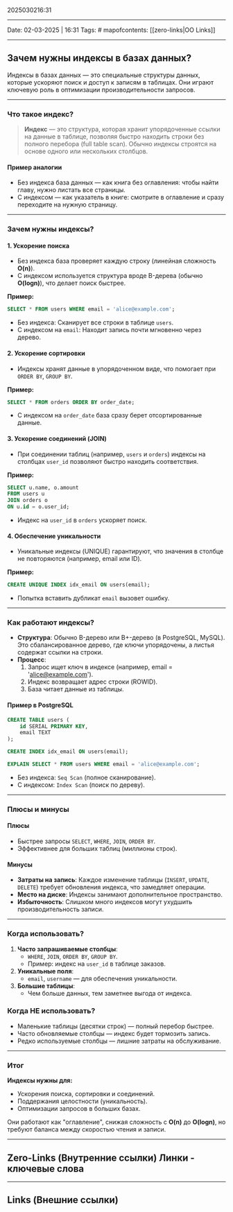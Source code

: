 2025030216:31
___
Date: 02-03-2025 | 16:31
Tags: #
mapofcontents: [[zero-links|OO Links]]
___
## Зачем нужны индексы в базах данных?

Индексы в базах данных — это специальные структуры данных, которые ускоряют поиск и доступ к записям в таблицах. Они играют ключевую роль в оптимизации производительности запросов. 

---
### Что такое индекс?

> **Индекс** — это структура, которая хранит упорядоченные ссылки на данные в таблице, позволяя быстро находить строки без полного перебора (full table scan). Обычно индексы строятся на основе одного или нескольких столбцов.

#### Пример аналогии

- Без индекса база данных — как книга без оглавления: чтобы найти главу, нужно листать все страницы.
- С индексом — как указатель в книге: смотрите в оглавление и сразу переходите на нужную страницу.

---
### Зачем нужны индексы?

#### 1. **Ускорение поиска**

- Без индекса база проверяет каждую строку (линейная сложность **O(n)**).
- С индексом используется структура вроде B-дерева (обычно **O(logn)**), что делает поиск быстрее.

**Пример:**
```sql
SELECT * FROM users WHERE email = 'alice@example.com';
```

- Без индекса: Сканирует все строки в таблице `users`.
- С индексом на `email`: Находит запись почти мгновенно через дерево.

#### 2. Ускорение сортировки

- Индексы хранят данные в упорядоченном виде, что помогает при `ORDER BY`, `GROUP BY`.

**Пример:**
```sql
SELECT * FROM orders ORDER BY order_date;
```

- С индексом на `order_date` база сразу берет отсортированные данные.

#### 3. Ускорение соединений (JOIN)

- При соединении таблиц (например, `users` и `orders`) индексы на столбцах `user_id` позволяют быстро находить соответствия.

**Пример:**
```sql
SELECT u.name, o.amount
FROM users u
JOIN orders o 
ON u.id = o.user_id;
```

- Индекс на `user_id` в `orders` ускоряет поиск.
  
#### 4. Обеспечение уникальности
  
- Уникальные индексы (UNIQUE) гарантируют, что значения в столбце не повторяются (например, email или ID).
  
**Пример:**
```sql
CREATE UNIQUE INDEX idx_email ON users(email);
```

- Попытка вставить дубликат `email` вызовет ошибку.

---
### Как работают индексы?

- **Структура**: Обычно B-дерево или B+-дерево (в PostgreSQL, MySQL). Это сбалансированное дерево, где ключи упорядочены, а листья содержат ссылки на строки.
- **Процесс**:  
    1. Запрос ищет ключ в индексе (например, email = 'alice@example.com').
    2. Индекс возвращает адрес строки (ROWID).
    3. База читает данные из таблицы.
#### Пример в PostgreSQL
```sql
CREATE TABLE users (
    id SERIAL PRIMARY KEY,
    email TEXT
);

CREATE INDEX idx_email ON users(email);

EXPLAIN SELECT * FROM users WHERE email = 'alice@example.com';
```

- Без индекса: `Seq Scan` (полное сканирование).
- С индексом: `Index Scan` (поиск по дереву).

---
### Плюсы и минусы
#### Плюсы
- Быстрее запросы `SELECT`, `WHERE`, `JOIN`, `ORDER BY`.
- Эффективнее для больших таблиц (миллионы строк).
#### Минусы
- **Затраты на запись**: Каждое изменение таблицы (`INSERT`, `UPDATE`, `DELETE`) требует обновления индекса, что замедляет операции.
- **Место на диске**: Индексы занимают дополнительное пространство.
- **Избыточность**: Слишком много индексов могут ухудшить производительность записи.
  
---
### Когда использовать?
  
1. **Часто запрашиваемые столбцы**:  
    - `WHERE`, `JOIN`, `ORDER BY`, `GROUP BY`.
    - Пример: индекс на `user_id` в таблице заказов.
2. **Уникальные поля**:  
    - `email`, `username` — для обеспечения уникальности.
3. **Большие таблицы**:  
    - Чем больше данных, тем заметнее выгода от индекса.

### Когда НЕ использовать?

- Маленькие таблицы (десятки строк) — полный перебор быстрее.
- Часто обновляемые столбцы — индекс будет тормозить запись.
- Редко используемые столбцы — лишние затраты на обслуживание.

---
### Итог

**Индексы нужны для:**

- Ускорения поиска, сортировки и соединений.
- Поддержания целостности (уникальность).
- Оптимизации запросов в больших базах.
  
Они работают как "оглавление", снижая сложность с **O(n)** до **O(logn)**, но требуют баланса между скоростью чтения и записи.


-----
**Zero-Links**  (Внутренние ссылки) Линки - ключевые слова
-

------
**Links** (Внешние ссылки)
-
